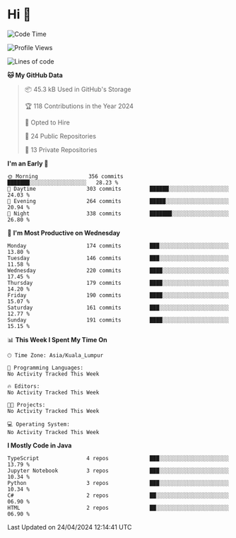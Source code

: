 <h1>Hi 👋</h1>

<!--START_SECTION:waka-->
![Code Time](http://img.shields.io/badge/Code%20Time-498%20hrs%2045%20mins-blue)

![Profile Views](http://img.shields.io/badge/Profile%20Views-0-blue)

![Lines of code](https://img.shields.io/badge/From%20Hello%20World%20I%27ve%20Written-1.2%20million%20lines%20of%20code-blue)

**🐱 My GitHub Data** 

> 📦 45.3 kB Used in GitHub's Storage 
 > 
> 🏆 118 Contributions in the Year 2024
 > 
> 💼 Opted to Hire
 > 
> 📜 24 Public Repositories 
 > 
> 🔑 13 Private Repositories 
 > 
**I'm an Early 🐤** 

```text
🌞 Morning                356 commits         ███████░░░░░░░░░░░░░░░░░░   28.23 % 
🌆 Daytime                303 commits         ██████░░░░░░░░░░░░░░░░░░░   24.03 % 
🌃 Evening                264 commits         █████░░░░░░░░░░░░░░░░░░░░   20.94 % 
🌙 Night                  338 commits         ███████░░░░░░░░░░░░░░░░░░   26.80 % 
```
📅 **I'm Most Productive on Wednesday** 

```text
Monday                   174 commits         ███░░░░░░░░░░░░░░░░░░░░░░   13.80 % 
Tuesday                  146 commits         ███░░░░░░░░░░░░░░░░░░░░░░   11.58 % 
Wednesday                220 commits         ████░░░░░░░░░░░░░░░░░░░░░   17.45 % 
Thursday                 179 commits         ████░░░░░░░░░░░░░░░░░░░░░   14.20 % 
Friday                   190 commits         ████░░░░░░░░░░░░░░░░░░░░░   15.07 % 
Saturday                 161 commits         ███░░░░░░░░░░░░░░░░░░░░░░   12.77 % 
Sunday                   191 commits         ████░░░░░░░░░░░░░░░░░░░░░   15.15 % 
```


📊 **This Week I Spent My Time On** 

```text
🕑︎ Time Zone: Asia/Kuala_Lumpur

💬 Programming Languages: 
No Activity Tracked This Week

🔥 Editors: 
No Activity Tracked This Week

🐱‍💻 Projects: 
No Activity Tracked This Week

💻 Operating System: 
No Activity Tracked This Week
```

**I Mostly Code in Java** 

```text
TypeScript               4 repos             ███░░░░░░░░░░░░░░░░░░░░░░   13.79 % 
Jupyter Notebook         3 repos             ███░░░░░░░░░░░░░░░░░░░░░░   10.34 % 
Python                   3 repos             ███░░░░░░░░░░░░░░░░░░░░░░   10.34 % 
C#                       2 repos             ██░░░░░░░░░░░░░░░░░░░░░░░   06.90 % 
HTML                     2 repos             ██░░░░░░░░░░░░░░░░░░░░░░░   06.90 % 
```




 Last Updated on 24/04/2024 12:14:41 UTC
<!--END_SECTION:waka-->
